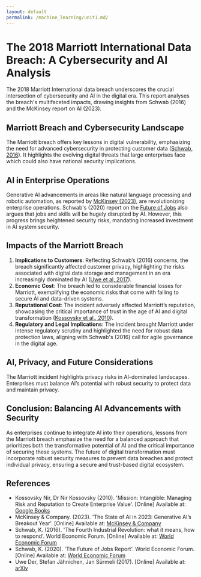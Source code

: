 ```yaml
---
layout: default
permalink: /machine_learning/unit1.md/
---
```


# The 2018 Marriott International Data Breach: A Cybersecurity and AI Analysis

The 2018 Marriott International data breach underscores the crucial intersection of cybersecurity and AI in the digital era. This report analyses the breach's multifaceted impacts, drawing insights from Schwab (2016) and the McKinsey report on AI (2023).

## Marriott Breach and Cybersecurity Landscape

The Marriott breach offers key lessons in digital vulnerability, emphasizing the need for advanced cybersecurity in protecting customer data ([Schwab, 2016](https://www.weforum.org/agenda/2016/01/the-fourth-industrial-revolution-what-it-means-and-how-to-respond/)). It highlights the evolving digital threats that large enterprises face which could also have national security implications.

## AI in Enterprise Operations

Generative AI advancements in areas like natural language processing and robotic automation, as reported by [McKinsey (2023)](https://www.mckinsey.com/capabilities/quantumblack/our-insights/the-state-of-ai-in-2023-generative-ais-breakout-year), are revolutionizing enterprise operations. Schwab's (2020) report on the [Future of Jobs](https://www3.weforum.org/docs/WEF_Future_of_Jobs_2020.pdf) also argues that jobs and skills will be hugely disrupted by AI. However, this progress brings heightened security risks, mandating increased investment in AI system security.

## Impacts of the Marriott Breach

1. **Implications to Customers**: Reflecting Schwab’s (2016) concerns, the breach significantly affected customer privacy, highlighting the risks associated with digital data storage and management in an era increasingly dominated by AI ([Uwe et al, 2017](https://arxiv.org/abs/1712.01767)).
2. **Economic Cost**: The breach led to considerable financial losses for Marriott, exemplifying the economic risks that come with failing to secure AI and data-driven systems.
3. **Reputational Cost**: The incident adversely affected Marriott’s reputation, showcasing the critical importance of trust in the age of AI and digital transformation ([Kossovsky et al., 2010](https://books.google.co.uk/books?id=ZLf2LTaiADMC&printsec=frontcover&source=gbs_ge_summary_r&cad=0#v=onepage&q&f=false)).
4. **Regulatory and Legal Implications**: The incident brought Marriott under intense regulatory scrutiny and highlighted the need for robust data protection laws, aligning with Schwab's (2016) call for agile governance in the digital age.

## AI, Privacy, and Future Considerations

The Marriott incident highlights privacy risks in AI-dominated landscapes. Enterprises must balance AI’s potential with robust security to protect data and maintain privacy.

## Conclusion: Balancing AI Advancements with Security

As enterprises continue to integrate AI into their operations, lessons from the Marriott breach emphasize the need for a balanced approach that prioritizes both the transformative potential of AI and the critical importance of securing these systems. The future of digital transformation must incorporate robust security measures to prevent data breaches and protect individual privacy, ensuring a secure and trust-based digital ecosystem.

## References

- Kossovsky Nir, Dr Nir Kossovsky (2010). 'Mission: Intangible: Managing Risk and Reputation to Create Enterprise Value'. [Online] Available at: [Google Books](https://books.google.co.uk/books?id=ZLf2LTaiADMC&printsec=frontcover&source=gbs_ge_summary_r&cad=0#v=onepage&q&f=false)
- McKinsey & Company. (2023). 'The State of AI in 2023: Generative AI’s Breakout Year'. [Online] Available at: [McKinsey & Company](https://www.mckinsey.com/capabilities/quantumblack/our-insights/the-state-of-ai-in-2023-generative-ais-breakout-year)
- Schwab, K. (2016). 'The Fourth Industrial Revolution: what it means, how to respond'. World Economic Forum. [Online] Available at: [World Economic Forum](https://www.weforum.org/agenda/2016/01/the-fourth-industrial-revolution-what-it-means-and-how-to-respond/)
- Schwab, K. (2020). 'The Future of Jobs Report'. World Economic Forum. [Online] Available at: [World Economic Forum](https://www3.weforum.org/docs/WEF_Future_of_Jobs_2020.pdf)
- Uwe Der, Stefan Jähnichen, Jan Sürmeli (2017). [Online] Available at: [arXiv](https://arxiv.org/abs/1712.01767)
